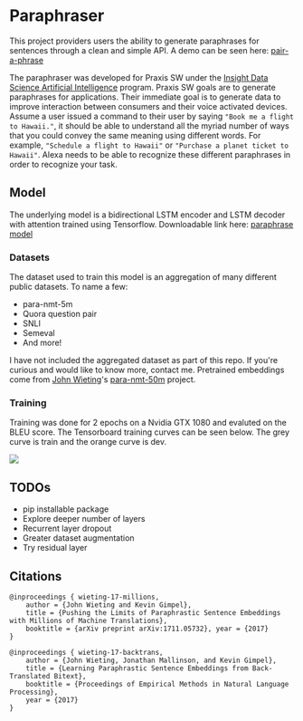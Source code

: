 # Paraphraser 

This project providers users the ability to generate paraphrases for sentences through a clean and simple API.  A demo can be seen here: [pair-a-phrase](http://pair-a-phrase.it)

The paraphraser was developed for Praxis SW under the [Insight Data Science Artificial Intelligence](http://insightdata.ai/) program.  Praxis SW goals are to generate paraphrases for applications.  Their immediate goal is to generate data to improve interaction between consumers and their voice activated devices.  Assume a user issued a command to their user by saying `"Book me a flight to Hawaii."`, it should be able to understand all the myriad number of ways that you could convey the same meaning using different words.  For example, `"Schedule a flight to Hawaii"` or `"Purchase a planet ticket to Hawaii"`.  Alexa needs to be able to recognize these different paraphrases in order to recognize your task.

## Model

The underlying model is a bidirectional LSTM encoder and LSTM decoder with attention trained using Tensorflow.  Downloadable link here: [paraphrase model](https://drive.google.com/open?id=19QDCd4UMgt3FtlYYwu0qZU3G1F9_XCvk)

### Datasets

The dataset used to train this model is an aggregation of many different public datasets.  To name a few:
* para-nmt-5m
* Quora question pair
* SNLI
* Semeval
* And more!

I have not included the aggregated dataset as part of this repo.  If you're curious and would like to know more, contact me.  Pretrained embeddings come from [John Wieting](http://www.cs.cmu.edu/~jwieting)'s [para-nmt-50m](https://github.com/jwieting/para-nmt-50m) project.

### Training

Training was done for 2 epochs on a Nvidia GTX 1080 and evaluted on the BLEU score. The Tensorboard training curves can be seen below.  The grey curve is train and the orange curve is dev.

<img src="https://raw.githubusercontent.com/vsuthichai/paraphraser/master/images/20180128-035256-plot.png" align="center">

## TODOs

* pip installable package
* Explore deeper number of layers
* Recurrent layer dropout
* Greater dataset augmentation 
* Try residual layer

## Citations

```
@inproceedings { wieting-17-millions, 
    author = {John Wieting and Kevin Gimpel}, 
    title = {Pushing the Limits of Paraphrastic Sentence Embeddings with Millions of Machine Translations}, 
    booktitle = {arXiv preprint arXiv:1711.05732}, year = {2017} 
}

@inproceedings { wieting-17-backtrans, 
    author = {John Wieting, Jonathan Mallinson, and Kevin Gimpel}, 
    title = {Learning Paraphrastic Sentence Embeddings from Back-Translated Bitext}, 
    booktitle = {Proceedings of Empirical Methods in Natural Language Processing}, 
    year = {2017} 
}
```

